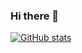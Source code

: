 ### Hi there 👋

[![GitHub stats](https://github-readme-stats.vercel.app/api?username=esc5221)](https://github.com/anuraghazra/github-readme-stats)

<!--
**esc5221/esc5221** is a ✨ _special_ ✨ repository because its `README.md` (this file) appears on your GitHub profile.

Here are some ideas to get you started:

- 🔭 I’m currently working on ...
- 🌱 I’m currently learning ...
- 👯 I’m looking to collaborate on ...
- 🤔 I’m looking for help with ...
- 💬 Ask me about ...
- 📫 How to reach me: ...
- 😄 Pronouns: ...
- ⚡ Fun fact: ...
-->
